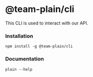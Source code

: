 # @team-plain/cli

This CLI is used to interact with our API.

### Installation

```
npm install -g @team-plain/cli
```

### Documentation

```
plain --help
```